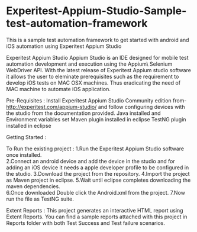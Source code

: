 # Experitest-Appium-Studio-Sample-test-automation-framework
This is a sample test automation framework to get started with android and iOS automation using Experitest Appium Studio

Experitest Appium Studio 
Appium Studio is an IDE designed for mobile test automation development and execution using the Appium\ Selenium WebDriver  API.
With the latest release of Experitest Appium studio software it allows the user to eleminate prerequisites such as the requirement to develop iOS tests on MAC OSX machines. Thus eradicating the need of MAC machine to automate iOS application. 

Pre-Requisites :
Install Experitest Appium Studio Community edition from- http://experitest.com/appium-studio/ and follow configuring devices with the studio from the documentation provided.
Java installed and Environment variables set
Maven plugin installed in eclipse
TestNG plugin installed in eclipse

Getting Started : 

To Run the existing project :
 1.Run the Experitest Appium Studio software once installed.		
 2.Connect an android device and add the device in the studio and for adding an iOS device it needs a apple developer profile to be configured in the studio.
 3.Download the project from the repository.
 4.Import the project as Maven project in eclipse.
 5.Wait until eclipse completes downloading the maven dependencies.  
 6.Once downloaded Double click the Android.xml from the project.
 7.Now run the file as TestNG suite.

Extent Reports :
This project generates an interactive HTML report using Extent Reports. You can find a sample reports attached with this project in Reports folder with both Test Success and Test failure scenarios.

